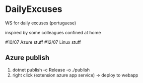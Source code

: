 # DailyExcuses
WS for daily excuses (portuguese)

inspired by some colleagues confined at home

#10/07 Azure stuff
#12/07 Linux stuff

## Azure publish

1. dotnet publish -c Release -o ./publish
2. right click (extension azure app service) -> deploy to webapp


